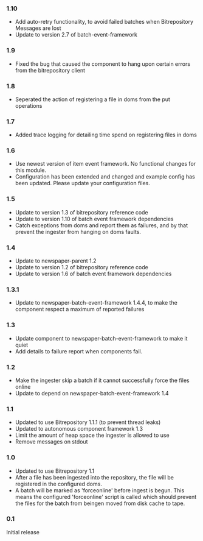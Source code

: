 ### 1.10
* Add auto-retry functionality, to avoid failed batches when Bitrepository Messages are lost
* Update to version 2.7 of batch-event-framework

### 1.9
* Fixed the bug that caused the component to hang upon certain errors from the bitrepository client

### 1.8
* Seperated the action of registering a file in doms from the put operations

### 1.7
* Added trace logging for detailing time spend on registering files in doms

### 1.6
* Use newest version of item event framework. No functional changes for this module.
* Configuration has been extended and changed and example config has been updated. Please update your configuration files.

### 1.5
* Update to version 1.3 of bitrepository reference code
* Update to version 1.10 of batch event framework dependencies
* Catch exceptions from doms and report them as failures, and by that prevent the ingester from hanging on doms faults. 

### 1.4
* Update to newspaper-parent 1.2
* Update to version 1.2 of bitrepository reference code
* Update to version 1.6 of batch event framework dependencies

### 1.3.1
* Update to newspaper-batch-event-framework 1.4.4, to make the component respect a maximum of reported failures

### 1.3
* Update component to newspaper-batch-event-framework to make it quiet
* Add details to failure report when components fail. 

### 1.2
* Make the ingester skip a batch if it cannot successfully force the files online
* Update to depend on newspaper-batch-event-framework 1.4

### 1.1
* Updated to use Bitrepository 1.1.1 (to prevent thread leaks)
* Updated to autonomous component framework 1.3
* Limit the amount of heap space the ingester is allowed to use
* Remove messages on stdout

### 1.0
* Updated to use Bitrepository 1.1
* After a file has been ingested into the repository, the file will be registered in the configured doms.
* A batch will be marked as 'forceonline' before ingest is begun. This means the configured 'forceonline' script is called
which should prevent the files for the batch from beingen moved from disk cache to tape.

### 0.1
Initial release

